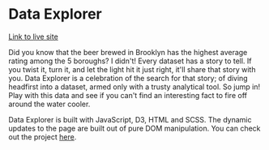 # Data Explorer

[Link to live site](https://saaaaaage.github.io/data-explorer/)

Did you know that the beer brewed in Brooklyn has the highest average rating among the 5 boroughs? I didn't! Every dataset has a story to tell. If you twist it, turn it, and let the light hit it just right, it'll share that story with you. Data Explorer is a celebration of the search for that story; of diving headfirst into a dataset, armed only with a trusty analytical tool. So jump in! Play with this data and see if you can't find an interesting fact to fire off around the water cooler.


Data Explorer is built with JavaScript, D3, HTML and SCSS. The dynamic updates to the page are built out of pure DOM manipulation. You can check out the project [here](https://saaaaaage.github.io/data-explorer/).